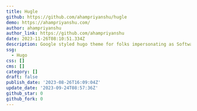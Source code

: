 ```yaml
---
title: Hugle
github: https://github.com/ahampriyanshu/hugle
demo: https://ahampriyanshu.com/
author: ahampriyanshu
author_link: https://github.com/ahampriyanshu
date: 2023-11-26T08:10:51.334Z
description: Google styled hugo theme for folks impersonating as Software Developers.
ssg:
  - Hugo
css: []
cms: []
category: []
draft: false
publish_date: '2023-08-26T16:09:04Z'
update_date: '2023-09-24T08:57:36Z'
github_star: 0
github_fork: 0
---
```

